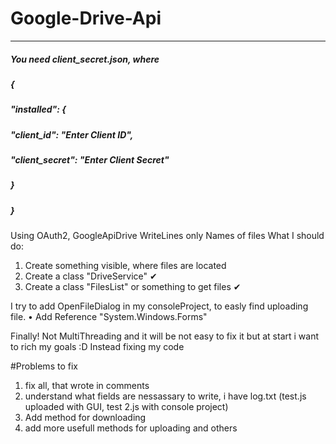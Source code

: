 # Google-Drive-Api
***
##### You need client_secret.json, where 
##### {
#####  "installed": {
#####    "client_id": "Enter Client ID",
#####    "client_secret": "Enter Client Secret"
#####  }
##### }
Using OAuth2, GoogleApiDrive
WriteLines only Names of files
What I should do:
  1. Create something visible, where files are located 
  2. Create a class "DriveService" ✔
  3. Create a class "FilesList" or something to get files ✔

  I try to add OpenFileDialog in my consoleProject, to easly find uploading file. 
   • Add Reference "System.Windows.Forms"
 
Finally!
Not MultiThreading and it will be not easy to fix it
but at start i want to rich my goals :D
Instead fixing my code

#Problems to fix
 1. fix all, that wrote in comments
 2. understand what fields are nessassary to write, i have log.txt (test.js uploaded with GUI, test 2.js with console project)
 3. Add method for downloading
 4. add more usefull methods for uploading and others